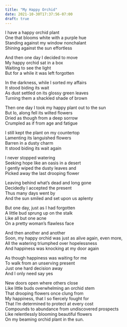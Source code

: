 ```yaml
---
title: "My Happy Orchid"
date: 2021-10-30T17:37:56-07:00
draft: true
---
```


I have a happy orchid plant\
One that blooms white with a purple hue\
Standing against my window nonchalant\
Shining against the sun effortless

And then one day I decided to move\
My happy orchid sat in a box\
Waiting to see the light\
But for a while it was left forgotten

In the darkness, while I sorted my affairs\
It stood biding its wait\
As dust settled on its glossy green leaves\
Turning them a shackled shade of brown

Then one day I took my happy plant out to the sun\
But lo, along fell its wilted flowers\
Dried as though from a deep sorrow\
Crumpled as if from age and fatigue

I still kept the plant on my countertop\
Lamenting its languished flowers\
Barren in a dusty charm\
It stood biding its wait again

I never stopped watering\
Seeking hope like an oasis in a desert\
I gently wiped the dusty leaves and\
Picked away the last drooping flower

Leaving behind what’s dead and long gone\
Decidedly I accepted the present\
Thus many days went by\
And the sun smiled and set upon us aplenty

But one day, just as I had forgotten\
A little bud sprung up on the stalk\
Like all but one acne\
On a pretty woman’s flawless face

And then another and another\
Soon, my happy orchid was just as alive again, even more,\
All the watering triumphed over hopelessness\
And happiness was knocking at my door again

As though happiness was waiting for me\
To walk from an unserving present\
Just one hard decision away\
And I only need say yes

New doors open where others close\
Like little buds overwhelming an orchid stem\
That drooping flowers once clung from\
My happiness, that I so fiercely fought for\
That I’m determined to protect at every cost\
Compounds to abundance from undiscovered prospects\
Like relentlessly blooming beautiful flowers\
On my beaming orchid plant in the sun.










